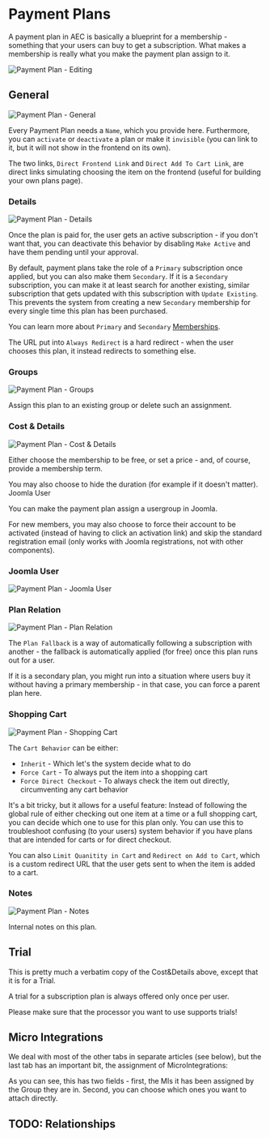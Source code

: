 # Payment Plans

A payment plan in AEC is basically a blueprint for a membership - something that your users can buy to get a subscription. What makes a membership is really what you make the payment plan assign to it.

![Payment Plan - Editing](../../img/plan-edit.png)

## General

![Payment Plan - General](../../img/plan-general.png)

Every Payment Plan needs a `Name`, which you provide here. Furthermore, you can `activate` or `deactivate` a plan or make it `invisible` (you can link to it, but it will not show in the frontend on its own).

The two links, `Direct Frontend Link` and `Direct Add To Cart Link`, are direct links simulating choosing the item on the frontend (useful for building your own plans page).

### Details

![Payment Plan - Details](../../img/plan-details.png)

Once the plan is paid for, the user gets an active subscription - if you don't want that, you can deactivate this behavior by disabling `Make Active` and have them pending until your approval.

By default, payment plans take the role of a `Primary` subscription once applied, but you can also make them `Secondary`. If it is a `Secondary` subscription, you can make it at least search for another existing, similar subscription that gets updated with this subscription with `Update Existing`. This prevents the system from creating a new `Secondary` membership for every single time this plan has been purchased.

You can learn more about `Primary` and `Secondary` [Memberships](memberships/01-memberships).

The URL put into `Always Redirect` is a hard redirect - when the user chooses this plan, it instead redirects to something else.

### Groups

![Payment Plan - Groups](../../img/plan-groups.png)

Assign this plan to an existing group or delete such an assignment.

### Cost & Details

![Payment Plan - Cost & Details](../../img/plan-cost-details.png)

Either choose the membership to be free, or set a price - and, of course, provide a membership term.

You may also choose to hide the duration (for example if it doesn't matter).
Joomla User

You can make the payment plan assign a usergroup in Joomla.

For new members, you may also choose to force their account to be activated (instead of having to click an activation link) and skip the standard registration email (only works with Joomla registrations, not with other components).

### Joomla User

![Payment Plan - Joomla User](../../img/plan-joomla-user.png)

### Plan Relation

![Payment Plan - Plan Relation](../../img/plan-relation.png)

The `Plan Fallback` is a way of automatically following a subscription with another - the fallback is automatically applied (for free) once this plan runs out for a user.

If it is a secondary plan, you might run into a situation where users buy it without having a primary membership - in that case, you can force a parent plan here.

### Shopping Cart

![Payment Plan - Shopping Cart](../../img/plan-shopping-cart.png)

The `Cart Behavior` can be either:

 - `Inherit` - Which let's the system decide what to do
 - `Force Cart` - To always put the item into a shopping cart
 - `Force Direct Checkout` - To always check the item out directly, circumventing any cart behavior

It's a bit tricky, but it allows for a useful feature: Instead of following the global rule of either checking out one item at a time or a full shopping cart, you can decide which one to use for this plan only. You can use this to troubleshoot confusing (to your users) system behavior if you have plans that are intended for carts or for direct checkout.

You can also `Limit Quanitity in Cart` and `Redirect on Add to Cart`, which is a custom redirect URL that the user gets sent to when the item is added to a cart.

### Notes

![Payment Plan - Notes](../../img/plan-notes.png)

Internal notes on this plan.

## Trial

This is pretty much a verbatim copy of the Cost&Details above, except that it is for a Trial.

A trial for a subscription plan is always offered only once per user.

Please make sure that the processor you want to use supports trials!

## Micro Integrations

We deal with most of the other tabs in separate articles (see below), but the last tab has an important bit, the assignment of MicroIntegrations:

As you can see, this has two fields - first, the MIs it has been assigned by the Group they are in. Second, you can choose which ones you want to attach directly.

## TODO: Relationships
